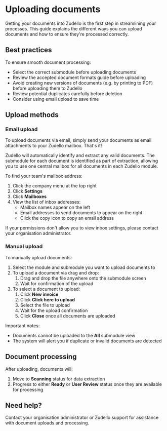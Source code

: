 # Uploading documents

 Getting your documents into Zudello  is the first step in streamlining your processes. This guide explains the different ways you can upload documents and how to ensure they're processed correctly.

## Best practices

To ensure smooth document processing:

- Select the correct submodule before uploading documents
- Review the accepted document formats guide before uploading
- Avoid creating new versions of documents (e.g. by printing to PDF) before uploading them to Zudello
- Review potential duplicates carefully before deletion
- Consider using email upload to save time

## Upload methods

### Email upload

To upload documents via email, simply send your documents as email attachments to your Zudello mailbox. That's it!

Zudello will automatically identify and extract any valid documents. The submodule for each document is identified as part of extraction, allowing you to use one central mailbox for all documents in each Zudello module.  

To find your team's mailbox address:

1. Click the company menu at the top right
2. Click **Settings**
3. Click **Mailboxes**
4. View the list of inbox addresses:
	- Mailbox names appear on the left
	- Email addresses to send documents to appear on the right
	- Click the copy icon to copy an email address

If your permissions don't allow you to view inbox settings, please contact your organisation administrator. 

### Manual upload

To manually upload documents:

1. Select the module and submodule you want to upload documents to
2. To upload a document via drag and drop:
	1. Drag and drop the file anywhere onto the submodule screen
	2. Wait for confirmation of the upload
3. To select a document to upload:
	1. Click **New invoice**
	2. Click **Click here to upload**
	3. Select the file to upload
	4. Wait for the upload confirmation
	5. Click **Close** once all documents are uploaded

Important notes:
- Documents cannot be uploaded to the **All** submodule view
- The system will alert you if duplicate or invalid documents are detected

## Document processing

After uploading, documents will:

1. Move to **Scanning** status for data extraction
2. Progress to either **Ready** or **User Review** status once they are available for processing

## Need help?

Contact your organisation administrator or Zudello support for assistance with document uploads and processing.